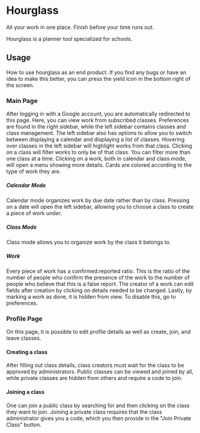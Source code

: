 # Hourglass
All your work in one place. Finish before your time runs out.

Hourglass is a planner tool specialized for schools.
## Usage
How to use hourglass as an end product.
If you find any bugs or have an idea to make this better, you can press the yield icon in the bottom right of the screen. 
### Main Page
After logging in with a Google account, you are automatically redirected to this page. Here, you can view work from subscribed classes. Preferences are found in the right sidebar, while the left sidebar contains classes and class management. The left sidebar also has options to allow you to switch between displaying a calendar and displaying a list of classes. Hovering over classes in the left sidebar will highlight works from that class. Clicking on a class will filter works to only be of that class. You can filter more than one class at a time. Clicking on a work, both in calendar and class mode, will open a menu showing more details. Cards are colored according to the type of work they are.
##### Calendar Mode
Calendar mode organizes work by due date rather than by class. Pressing on a date will open the left sidebar, allowing you to choose a class to create a piece of work under.
##### Class Mode
Class mode allows you to organize work by the class it belongs to.
##### Work
Every piece of work has a confirmed:reported ratio. This is the ratio of the number of people who confirm the presence of the work to the number of people who believe that this is a false report. The creator of a work can edit fields after creation by clicking on details needed to be changed. Lastly, by marking a work as done, it is hidden from view. To disable this, go to preferences.
### Profile Page
On this page, it is possible to edit profile details as well as create, join, and leave classes.
#### Creating a class
After filling out class details, class creators must wait for the class to be approved by administrators. Public classes can be viewed and joined by all, while private classes are hidden from others and require a code to join.
#### Joining a class
One can join a public class by searching for and then clicking on the class they want to join. Joining a private class requires that the class administrator gives you a code, which you then provide in the "Join Private Class" button.
